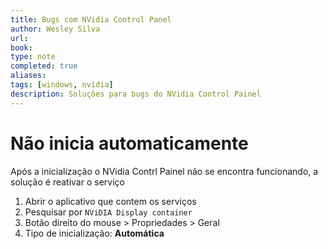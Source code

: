 ```yaml
---
title: Bugs com NVidia Control Panel
author: Wesley Silva
url:
book:
type: note
completed: true
aliases:
tags: [windows, nvidia]
description: Soluções para bugs do NVidia Control Painel
---
```

# Não inicia automaticamente
Após a inicialização o NVidia Contrl Painel não se encontra funcionando, a solução é reativar o serviço
1. Abrir o aplicativo que contem os serviços
2. Pesquisar por `NViDIA Display container`
3. Botão direito do mouse > Propriedades > Geral
4. Tipo de inicialização: **Automática**